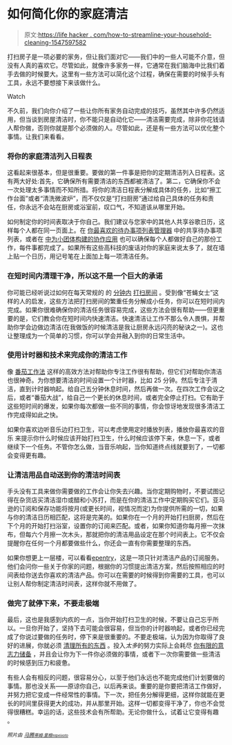 # 如何简化你的家庭清洁

> 原文:[https://life hacker . com/how-to-streamline-your-household-cleaning-1547597582](https://lifehacker.com/how-to-streamline-your-household-cleaning-1547597582)

打扫房子是一项必要的家务，但让我们面对它——我们中的一些人可能不介意，但没有人真的喜欢它。尽管如此，就像许多家务一样，它通常在我们脑海中比我们着手去做的时候要大。这里有一些方法可以简化这个过程，确保在需要的时候手头有工具，永远不要想接下来该做什么。

Watch

不久前，我们向你介绍了一些让你所有家务自动完成的技巧，虽然其中许多仍然适用，但当谈到房屋清洁时，你不能只是自动化它——清洁需要完成，除非你花钱请人帮你做，否则你就是那个必须做的人。尽管如此，还是有一些方法可以优化整个事情。让我们来看看。

### 将你的家庭清洁列入日程表

这看起来很基本，但是很重要。要做的第一件事是把你的定期清洁列入日程表。这有两大好处:首先，它确保所有需要清洁的东西都被清洁了。第二，它确保你不会一次处理太多事情而不知所措。将你的清洁日程表分解成具体的任务，比如“擦工作台面”或者“清洗微波炉”，而不仅仅是“打扫厨房”通过给自己具体的任务和责任，你永远不会站在厨房或浴室前，叹口气，不知道该从哪里开始。

如何制定你的时间表取决于你自己。我们建议与您家中的其他人共享谷歌日历，这样每个人都在同一页面上。在 [你最喜欢的待办事项列表管理器](https://lifehacker.com/five-best-to-do-list-managers-5924093) 中的共享待办事项列表，或者在 [中为小团体构建的协作应用](http://lifehacker.com/the-best-collaboration-tools-for-small-groups-and-teams-1477548590) 也可以确保每个人都做好自己的那份工作，每件事都完成了。如果所有这些高科技的废话对你的家庭来说太多了，就在墙上贴一个日历，用记号笔在上面加上每一项清洁任务。

### 在短时间内清理干净，所以这不是一个巨大的承诺

你可能已经听说过如何在每天常规的 的 [分钟内](http://lifehacker.com/keep-your-home-clean-in-20-minutes-a-day-for-30-days-5877542) [打扫房间](https://lifehacker.com/how-to-clean-your-house-in-15-minutes-or-less-5967278) 。受到像“苍蝇女士”这样的人的启发，这些方法把打扫房间的繁重任务分解成小任务，你可以在短时间内完成。如果你很难确保你的清洁任务很容易完成，这些方法会很有帮助——但更重要的是，它们教会你在短时间内快速清洁。快速清洁让工作不那么令人畏惧，并帮助你学会边做边清洁(在我做饭的时候清洁是我让厨房永远闪亮的秘诀之一)。这也让整理成为一个简单的习惯，你可以学会并融入到你的日常生活中。

### 使用计时器和技术来完成你的清洁工作

像 [番茄工作法](https://lifehacker.com/the-pomodoro-technique-fights-deadline-anxiety-with-a-t-30951587) 这样的高效方法对帮助你专注工作很有帮助，但它们对帮助你清洁也很神奇。为你想要清洁的时间设置一个计时器，比如 25 分钟。然后专注于清洁，直到计时器响起。给自己五分钟休息时间，然后再做一次。在四次工作会议之后，或者“番茄大战”，给自己一个更长的休息时间，或者完全停止打扫。它有助于这些短时间的爆发，如果你每次都做一些不同的事情，你会惊讶地发现很多清洁工作完成得如此之快。

如果你喜欢边听音乐边打扫卫生，可以考虑使用定时播放列表，播放你最喜欢的音乐 来提示你什么时候应该开始打扫卫生，什么时候应该停下来，休息一下，或者继续下一个任务。不管你怎么做，当音乐响起，当你知道终点线就要到了，一切都会变得更有趣。

### 让清洁用品自动送到你的清洁时间表

手头没有工具来做你需要做的工作会让你失去兴趣。当你定期购物时，不要试图记得在杂货店买清洁湿巾或醋和小苏打，而是在你的清洁工作中定期购买它们。亚马逊的订阅和保存功能将按月(或更长时间，视情况而定)为你提供所需的一切，如果与你的清洁日历相匹配，这将是完美的。如果你在一个月的开始打扫厨房，然后在下个月的开始打扫浴室，设置你的订阅来匹配。或者，如果你知道你每月擦一次抹布，但每六个月擦一次木头，那就把你的清洁用品设定在那个时间表上。它不仅会提醒你在任何一个月都要做些什么，你还会一直有你需要整理的东西。

如果你想更上一层楼，可以看看[epentry](https://www.epantry.com/#home)，这是一项只针对清洁产品的订阅服务。他们会问你一些关于你家的问题，根据你的习惯提出清洁方案，然后按照相应的时间表给你送去你喜欢的清洁产品。你可以在需要的时候得到你需要的工具，也可以让别人帮你制定清洁时间表，这样你就不用做了。

### 做完了就停下来，不要走极端

最后，这也是我感到内疚的一点，当你开始打扫卫生的时候，不要让自己忘乎所以。一旦你开始了，坚持下去可能会很容易，但当你的计时器响起，或者你已经完成了你说过要做的任务时，停下来是很重要的。不要走极端，认为因为你取得了良好的进展，你就必须 [清理所有的东西](http://hyperboleandahalf.blogspot.com/2010/06/this-is-why-ill-never-be-adult.html) 。投入*太多*的努力实际上会耗尽 [你有限的意志力储备](https://lifehacker.com/youve-got-a-limited-supply-of-willpower-so-use-it-wise-5662132) ，并且会让你为下一件你必须做的事情，或者下一次你需要做一些清洁的时候感到压力和疲惫。

有些人会有相反的问题，很容易分心，以至于他们永远也不能完成他们计划要做的事情。那也没关系——原谅你自己，以后再来谈。重要的是你要把清洁工作做好，并努力把它变成一件经常性的事情。下一次，把任务分解得更细，这样你就能在更长的时间里获得更大的成功，并从那里开始。这样一切都变得干净了，你也不会觉得很糟糕。幸运的话，这些技术会有所帮助。无论你做什么，试着让它变得有趣 。

*<small>照片由</small>* [*<small>马腾</small>*](http://www.flickr.com/photos/takens/5687744617/)*<small></small>*<small>[*<small>蒂姆·里根</small>*](http://www.flickr.com/photos/27141279@N00/3133482828/)*<small></small>*<small>[*<small>mlpeixoto</small>*](http://www.flickr.com/photos/mlpeixoto/5351547427/)</small></small>

<small><small></small></small>